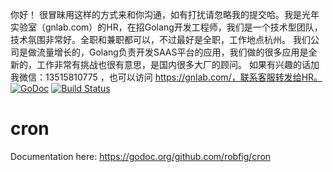 你好！
很冒昧用这样的方式来和你沟通，如有打扰请忽略我的提交哈。我是光年实验室（gnlab.com）的HR，在招Golang开发工程师，我们是一个技术型团队，技术氛围非常好。全职和兼职都可以，不过最好是全职，工作地点杭州。
我们公司是做流量增长的，Golang负责开发SAAS平台的应用，我们做的很多应用是全新的，工作非常有挑战也很有意思，是国内很多大厂的顾问。
如果有兴趣的话加我微信：13515810775  ，也可以访问 https://gnlab.com/，联系客服转发给HR。
[![GoDoc](http://godoc.org/github.com/robfig/cron?status.png)](http://godoc.org/github.com/robfig/cron) 
[![Build Status](https://travis-ci.org/robfig/cron.svg?branch=master)](https://travis-ci.org/robfig/cron)

# cron

Documentation here: https://godoc.org/github.com/robfig/cron
